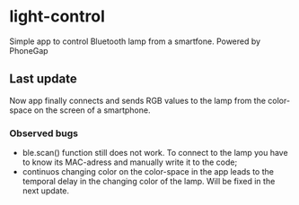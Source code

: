 # light-control
Simple app to control Bluetooth lamp from a smartfone. Powered by PhoneGap
## Last  update
Now app finally connects and sends RGB values to the lamp from the color-space on the screen of a smartphone.
### Observed bugs
- ble.scan() function still does not work. To connect to the lamp you have to know its MAC-adress and manually write it to the code;
- continuos changing color on the color-space in the app leads to the temporal delay in the changing color of the lamp. Will be fixed in the next update.